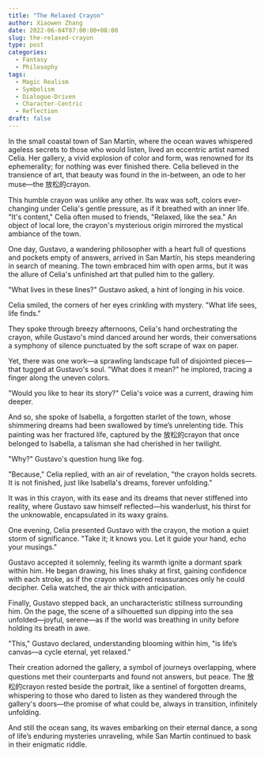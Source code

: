 ```yaml
---
title: "The Relaxed Crayon"
author: Xiaowen Zhang
date: 2022-06-04T07:00:00+08:00
slug: the-relaxed-crayon
type: post
categories:
  - Fantasy
  - Philosophy
tags:
  - Magic Realism
  - Symbolism
  - Dialogue-Driven
  - Character-Centric
  - Reflection
draft: false
---
```


In the small coastal town of San Martín, where the ocean waves whispered ageless secrets to those who would listen, lived an eccentric artist named Celia. Her gallery, a vivid explosion of color and form, was renowned for its ephemerality; for nothing was ever finished there. Celia believed in the transience of art, that beauty was found in the in-between, an ode to her muse—the 放松的crayon. 

This humble crayon was unlike any other. Its wax was soft, colors ever-changing under Celia's gentle pressure, as if it breathed with an inner life. "It's content," Celia often mused to friends, "Relaxed, like the sea." An object of local lore, the crayon's mysterious origin mirrored the mystical ambiance of the town.

One day, Gustavo, a wandering philosopher with a heart full of questions and pockets empty of answers, arrived in San Martín, his steps meandering in search of meaning. The town embraced him with open arms, but it was the allure of Celia's unfinished art that pulled him to the gallery.

"What lives in these lines?" Gustavo asked, a hint of longing in his voice.

Celia smiled, the corners of her eyes crinkling with mystery. "What life sees, life finds."

They spoke through breezy afternoons, Celia's hand orchestrating the crayon, while Gustavo's mind danced around her words, their conversations a symphony of silence punctuated by the soft scrape of wax on paper.

Yet, there was one work—a sprawling landscape full of disjointed pieces—that tugged at Gustavo's soul. "What does it mean?" he implored, tracing a finger along the uneven colors.

"Would you like to hear its story?" Celia's voice was a current, drawing him deeper.

And so, she spoke of Isabella, a forgotten starlet of the town, whose shimmering dreams had been swallowed by time’s unrelenting tide. This painting was her fractured life, captured by the 放松的crayon that once belonged to Isabella, a talisman she had cherished in her twilight.

"Why?"
Gustavo's question hung like fog.

"Because," Celia replied, with an air of revelation, "the crayon holds secrets. It is not finished, just like Isabella's dreams, forever unfolding."

It was in this crayon, with its ease and its dreams that never stiffened into reality, where Gustavo saw himself reflected—his wanderlust, his thirst for the unknowable, encapsulated in its waxy grains.

One evening, Celia presented Gustavo with the crayon, the motion a quiet storm of significance. "Take it; it knows you. Let it guide your hand, echo your musings."

Gustavo accepted it solemnly, feeling its warmth ignite a dormant spark within him. He began drawing, his lines shaky at first, gaining confidence with each stroke, as if the crayon whispered reassurances only he could decipher. Celia watched, the air thick with anticipation.

Finally, Gustavo stepped back, an uncharacteristic stillness surrounding him. On the page, the scene of a silhouetted sun dipping into the sea unfolded—joyful, serene—as if the world was breathing in unity before holding its breath in awe.

"This," Gustavo declared, understanding blooming within him, "is life’s canvas—a cycle eternal, yet relaxed."

Their creation adorned the gallery, a symbol of journeys overlapping, where questions met their counterparts and found not answers, but peace. The 放松的crayon rested beside the portrait, like a sentinel of forgotten dreams, whispering to those who dared to listen as they wandered through the gallery's doors—the promise of what could be, always in transition, infinitely unfolding.

And still the ocean sang, its waves embarking on their eternal dance, a song of life’s enduring mysteries unraveling, while San Martín continued to bask in their enigmatic riddle.